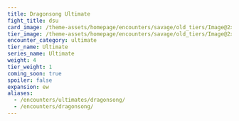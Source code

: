 ```yaml
---
title: Dragonsong Ultimate
fight_title: dsu
card_image: /theme-assets/homepage/encounters/savage/old_tiers/Image@2x.png
tier_image: /theme-assets/homepage/encounters/savage/old_tiers/Image@2x.png
encounter_category: ultimate
tier_name: Ultimate
series_name: Ultimate
weight: 4
tier_weight: 1
coming_soon: true
spoiler: false
expansion: ew
aliases:
  - /encounters/ultimates/dragonsong/
  - /encounters/dragonsong/
---
```

